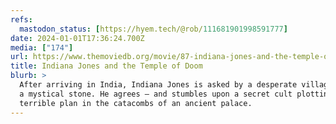 ```yaml
---
refs:
  mastodon_status: [https://hyem.tech/@rob/111681901998591777]
date: 2024-01-01T17:36:24.700Z
media: ["174"]
url: https://www.themoviedb.org/movie/87-indiana-jones-and-the-temple-of-doom
title: Indiana Jones and the Temple of Doom
blurb: >
  After arriving in India, Indiana Jones is asked by a desperate village to find
  a mystical stone. He agrees – and stumbles upon a secret cult plotting a
  terrible plan in the catacombs of an ancient palace.
---
```



